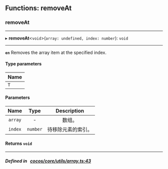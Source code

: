 ## Functions: removeAt

### removeAt


___
▸ **removeAt**<`void`\>(`array: undefined, index: number`): `void`
___


**`en`** 
Removes the array item at the specified index.


#### Type parameters

| Name |
| :------ |
| `T` |

#### Parameters

| Name | Type | Description |
| :------: | :------: | :------: |
| `array` | - | 数组。  |
| `index` | `number` | 待移除元素的索引。  |

#### Returns `void` 
___


##### Defined in &nbsp;   [cocos/core/utils/array.ts:43](https://github.com/cocos-creator/engine/blob/c7bf6b8a9/cocos/core/utils/array.ts#L43)&nbsp;
